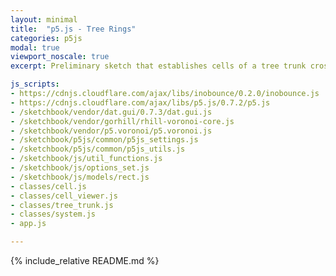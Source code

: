 ```yaml
---
layout: minimal
title:  "p5.js - Tree Rings"
categories: p5js
modal: true
viewport_noscale: true
excerpt: Preliminary sketch that establishes cells of a tree trunk cross-section to represent the growth rings experienced in different seasons.

js_scripts:
- https://cdnjs.cloudflare.com/ajax/libs/inobounce/0.2.0/inobounce.js
- https://cdnjs.cloudflare.com/ajax/libs/p5.js/0.7.2/p5.js
- /sketchbook/vendor/dat.gui/0.7.3/dat.gui.js
- /sketchbook/vendor/gorhill/rhill-voronoi-core.js
- /sketchbook/vendor/p5.voronoi/p5.voronoi.js
- /sketchbook/p5js/common/p5js_settings.js
- /sketchbook/p5js/common/p5js_utils.js
- /sketchbook/js/util_functions.js
- /sketchbook/js/options_set.js
- /sketchbook/js/models/rect.js
- classes/cell.js
- classes/cell_viewer.js
- classes/tree_trunk.js
- classes/system.js
- app.js

---
```


{% include_relative README.md %}

